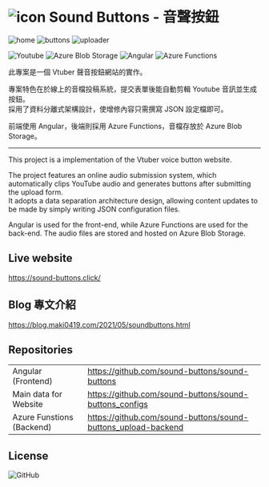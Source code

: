 # ![icon](https://github.com/sound-buttons/sound-buttons/blob/master/src/assets/img/favicon/favicon-32x32.png?raw=true) Sound Buttons - 音聲按鈕

![home](https://github.com/sound-buttons/.github/assets/16995691/b0e20dd5-464e-43de-af2e-8f720ca873ae)
![buttons](https://github.com/sound-buttons/.github/assets/16995691/3322ab1f-e6f5-4d53-a3d9-d85af69dd6de)
![uploader](https://github.com/sound-buttons/.github/assets/16995691/4a19f163-dd70-4498-a848-eaeec2276440)

![Youtube](https://img.shields.io/static/v1?style=for-the-badge&message=YouTube&color=FF0000&logo=YouTube&logoColor=FFFFFF&label=) ![Azure Blob Storage](https://img.shields.io/static/v1?style=for-the-badge&message=Azure+Blob+Storage&color=0089D6&logo=Microsoft+Azure&logoColor=FFFFFF&label=) ![Angular](https://img.shields.io/static/v1?style=for-the-badge&message=Angular&color=DD0031&logo=Angular&logoColor=FFFFFF&label=) ![Azure Functions](https://img.shields.io/static/v1?style=for-the-badge&message=Azure+Functions&color=0062AD&logo=Azure+Functions&logoColor=FFFFFF&label=)

此專案是一個 Vtuber 聲音按鈕網站的實作。

專案特色在於線上的音檔投稿系統，提交表單後能自動剪輯 Youtube 音訊並生成按鈕。  
採用了資料分離式架構設計，使增修內容只需撰寫 JSON 設定檔即可。  

前端使用 Angular，後端則採用 Azure Functions，音檔存放於 Azure Blob Storage。  

---

This project is a implementation of the Vtuber voice button website.

The project features an online audio submission system, which automatically clips YouTube audio and generates buttons after submitting the upload form.  
It adopts a data separation architecture design, allowing content updates to be made by simply writing JSON configuration files.

Angular is used for the front-end, while Azure Functions are used for the back-end. The audio files are stored and hosted on Azure Blob Storage.

## Live website

<https://sound-buttons.click/>

## Blog 專文介紹

<https://blog.maki0419.com/2021/05/soundbuttons.html>

## Repositories

|                           |                                                                 |
|---------------------------|-----------------------------------------------------------------|
| Angular (Frontend)        | <https://github.com/sound-buttons/sound-buttons>                |
| Main data for Website     | <https://github.com/sound-buttons/sound-buttons_configs>        |
| Azure Funstions (Backend) | <https://github.com/sound-buttons/sound-buttons_upload-backend> |

## License

![GitHub](https://img.shields.io/github/license/sound-buttons/sound-buttons?style=for-the-badge)

